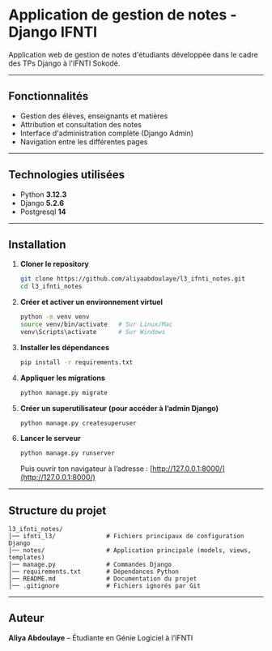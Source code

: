 #  Application de gestion de notes - Django IFNTI

Application web de gestion de notes d'étudiants développée dans le cadre des TPs Django à l'IFNTI Sokodé.

---

## Fonctionnalités
- Gestion des élèves, enseignants et matières
- Attribution et consultation des notes
- Interface d'administration complète (Django Admin)
- Navigation entre les différentes pages

---

## Technologies utilisées
- Python **3.12.3**
- Django **5.2.6**
- Postgresql **14**

---

## Installation

1. **Cloner le repository**
   ```bash
   git clone https://github.com/aliyaabdoulaye/l3_ifnti_notes.git
   cd l3_ifnti_notes


2. **Créer et activer un environnement virtuel**

   ```bash
   python -m venv venv
   source venv/bin/activate   # Sur Linux/Mac
   venv\Scripts\activate      # Sur Windows
   ```



3. **Installer les dépendances**

   ```bash
   pip install -r requirements.txt

4. **Appliquer les migrations**

   ```bash
   python manage.py migrate
   ````

5. **Créer un superutilisateur (pour accéder à l’admin Django)**

   ```bash
   python manage.py createsuperuser
   ````

6. **Lancer le serveur**

   ```bash
   python manage.py runserver
   ````

   Puis ouvrir ton navigateur à l’adresse :
    [http://127.0.0.1:8000/](http://127.0.0.1:8000/)

---

##  Structure du projet

```
l3_ifnti_notes/
│── ifnti_l3/              # Fichiers principaux de configuration Django
│── notes/                 # Application principale (models, views, templates)
│── manage.py              # Commandes Django
│── requirements.txt       # Dépendances Python
│── README.md              # Documentation du projet
│── .gitignore             # Fichiers ignorés par Git
````

---

##  Auteur

 **Aliya Abdoulaye** – Étudiante en Génie Logiciel à l’IFNTI
